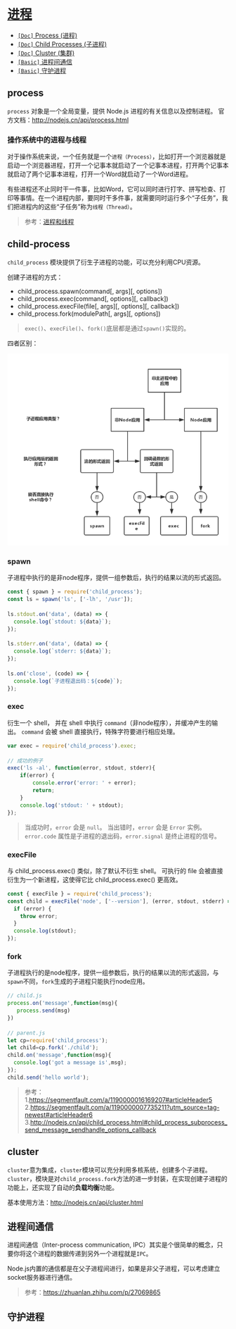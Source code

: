 # [进程](/sections/process.md)

* [`[Doc]` Process (进程)](/sections/process.md#process)
* [`[Doc]` Child Processes (子进程)](/sections/process.md#child-process)
* [`[Doc]` Cluster (集群)](/sections/process.md#cluster)
* [`[Basic]` 进程间通信](/sections/process.md#进程间通信)
* [`[Basic]` 守护进程](/sections/process.md#守护进程)

## process

`process` 对象是一个全局变量，提供 Node.js 进程的有关信息以及控制进程。
官方文档：http://nodejs.cn/api/process.html

### 操作系统中的进程与线程

对于操作系统来说，一个任务就是一个`进程（Process）`，比如打开一个浏览器就是启动一个浏览器进程，打开一个记事本就启动了一个记事本进程，打开两个记事本就启动了两个记事本进程，打开一个Word就启动了一个Word进程。

有些进程还不止同时干一件事，比如Word，它可以同时进行打字、拼写检查、打印等事情。在一个进程内部，要同时干多件事，就需要同时运行多个“子任务”，我们把进程内的这些“子任务”称为`线程（Thread）`。

> 参考：[进程和线程](https://www.liaoxuefeng.com/wiki/0014316089557264a6b348958f449949df42a6d3a2e542c000/0014319272686365ec7ceaeca33428c914edf8f70cca383000)

## child-process

`child_process` 模块提供了衍生子进程的功能，可以充分利用CPU资源。

创建子进程的方式：

 - child_process.spawn(command[, args][, options])
 - child_process.exec(command[, options][, callback])
 - child_process.execFile(file[, args][, options][, callback])
 - child_process.fork(modulePath[, args][, options])

> `exec()`、`execFile()`、`fork()`底层都是通过`spawn()`实现的。


四者区别：

![](../assets/articlex.png)

### spawn

子进程中执行的是非node程序，提供一组参数后，执行的结果以流的形式返回。

```js
const { spawn } = require('child_process');
const ls = spawn('ls', ['-lh', '/usr']);

ls.stdout.on('data', (data) => {
  console.log(`stdout: ${data}`);
});

ls.stderr.on('data', (data) => {
  console.log(`stderr: ${data}`);
});

ls.on('close', (code) => {
  console.log(`子进程退出码：${code}`);
});
```

### exec

衍生一个 shell， 并在 shell 中执行 `command`（非node程序），并缓冲产生的输出。 `command` 会被 shell 直接执行，特殊字符要进行相应处理。

```js
var exec = require('child_process').exec;

// 成功的例子
exec('ls -al', function(error, stdout, stderr){
    if(error) {
        console.error('error: ' + error);
        return;
    }
    console.log('stdout: ' + stdout);
});
```

> 当成功时，`error` 会是 `null`。 当出错时，`error` 会是 `Error` 实例。`error.code` 属性是子进程的退出码，`error.signal` 是终止进程的信号。

### execFile

与 child_process.exec() 类似，除了默认不衍生 shell。 可执行的 file 会被直接衍生为一个新进程，这使得它比 child_process.exec() 更高效。

```js
const { execFile } = require('child_process');
const child = execFile('node', ['--version'], (error, stdout, stderr) => {
  if (error) {
    throw error;
  }
  console.log(stdout);
});
```

### fork

子进程执行的是node程序，提供一组参数后，执行的结果以流的形式返回，与`spawn`不同，`fork`生成的子进程只能执行node应用。

```js
// child.js
process.on('message',function(msg){
   process.send(msg)
})

// parent.js
let cp=require('child_process');
let child=cp.fork('./child');
child.on('message',function(msg){
  console.log('got a message is',msg);
});
child.send('hello world');
```

> 参考：<br/>
> 1.https://segmentfault.com/a/1190000016169207#articleHeader5 <br/>
> 2.https://segmentfault.com/a/1190000007735211?utm_source=tag-newest#articleHeader6 <br/>
> 3.http://nodejs.cn/api/child_process.html#child_process_subprocess_send_message_sendhandle_options_callback <br/>

## cluster

`cluster`意为集成，`cluster`模块可以充分利用多核系统，创建多个子进程。`cluster`，模块是对`child_process.fork`方法的进一步封装，在实现创建子进程的功能上，还实现了自动的**负载均衡**功能。

基本使用方法：http://nodejs.cn/api/cluster.html

## 进程间通信

进程间通信（Inter-process communication, IPC）其实是个很简单的概念，只要你将这个进程的数据传递到另外一个进程就是`IPC`。 

Node.js内置的通信都是在父子进程间进行，如果是非父子进程，可以考虑建立socket服务器进行通信。

> 参考：https://zhuanlan.zhihu.com/p/27069865

## 守护进程